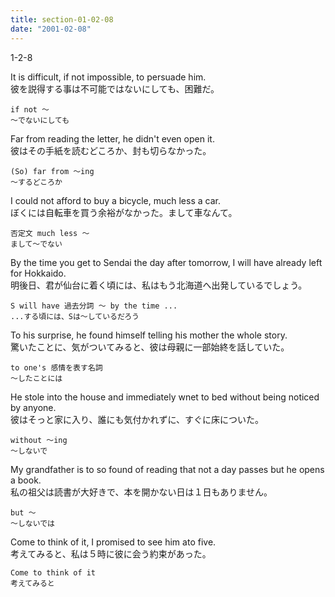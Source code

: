 ```yaml
---
title: section-01-02-08
date: "2001-02-08"
---
```


1-2-8

<!-- end -->

It is difficult, if not impossible, to persuade him.  
彼を説得する事は不可能ではないにしても、困難だ。  

```
if not ～
～でないにしても
```

Far from reading the letter, he didn't even open it.  
彼はその手紙を読むどころか、封も切らなかった。  

```
(So) far from ～ing
～するどころか
```

I could not afford to buy a bicycle, much less a car.  
ぼくには自転車を買う余裕がなかった。まして車なんて。  

```
否定文 much less ～
まして～でない
```

By the time you get to Sendai the day after tomorrow, I will have already left for Hokkaido.  
明後日、君が仙台に着く頃には、私はもう北海道へ出発しているでしょう。  

```
S will have 過去分詞 ～ by the time ...
...する頃には、Sは～しているだろう
```

To his surprise, he found himself telling his mother the whole story.  
驚いたことに、気がついてみると、彼は母親に一部始終を話していた。  

```
to one's 感情を表す名詞
～したことには
```

He stole into the house and immediately wnet to bed without being noticed by anyone.  
彼はそっと家に入り、誰にも気付かれずに、すぐに床についた。  

```
without ～ing
～しないで
```

My grandfather is to so found of reading that not a day passes but he opens a book.  
私の祖父は読書が大好きで、本を開かない日は１日もありません。  

```
but ～
～しないでは
```

Come to think of it, I promised to see him ato five.  
考えてみると、私は５時に彼に会う約束があった。  

```
Come to think of it
考えてみると
```

